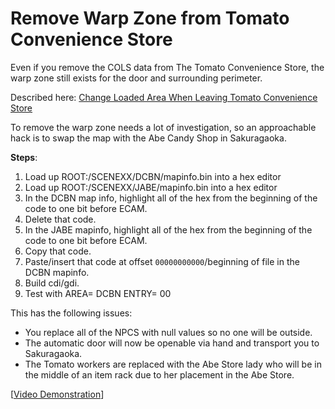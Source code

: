 # Remove Warp Zone from Tomato Convenience Store

Even if you remove the COLS data from The Tomato Convenience Store, the warp zone still exists for the door and surrounding perimeter.

Described here: [Change Loaded Area When Leaving Tomato Convenience Store](https://github.com/Shenmue-Mods/Shenmue-Mods/blob/master/Shenmue_I/Change_Loaded_Area_When_Leaving_Tomato_Convenience_Store.md)

To remove the warp zone needs a lot of investigation, so an approachable hack is to swap the map with the Abe Candy Shop in Sakuragaoka.

**Steps**:

1. Load up ROOT:/SCENEXX/DCBN/mapinfo.bin into a hex editor
2. Load up ROOT:/SCENEXX/JABE/mapinfo.bin into a hex editor
3. In the DCBN map info, highlight all of the hex from the beginning of the code to one bit before ECAM.
4. Delete that code.
5. In the JABE mapinfo, highlight all of the hex from the beginning of the code to one bit before ECAM.
6. Copy that code.
7. Paste/insert that code at offset `00000000000`/beginning of file in the DCBN mapinfo.
8. Build cdi/gdi.
9. Test with AREA= DCBN ENTRY= 00


This has the following issues:
- You replace all of the NPCS with null values so no one will be outside.
- The automatic door will now be openable via hand and transport you to Sakuragaoka.
- The Tomato workers are replaced with the Abe Store lady who will be in the middle of an item rack due to her placement in the Abe Store.

[[Video Demonstration](http://youtube.com/watch?v=8DNYYXVmAQY)]